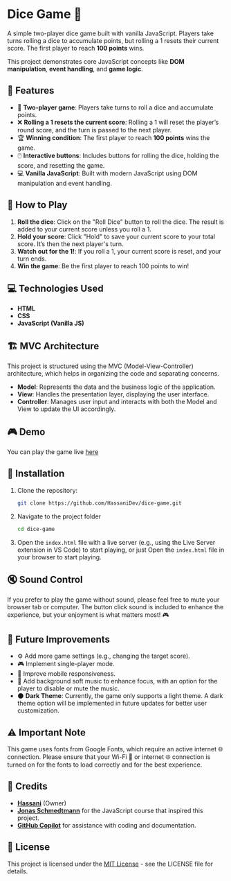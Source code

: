 # Dice Game 🎲

A simple two-player dice game built with vanilla JavaScript. Players take turns rolling a dice to accumulate points, but rolling a 1 resets their current score. The first player to reach **100 points** wins.

This project demonstrates core JavaScript concepts like **DOM manipulation**, **event handling**, and **game logic**.

## 📝 Features

- 🎲 **Two-player game**: Players take turns to roll a dice and accumulate points.
- ❌ **Rolling a 1 resets the current score**: Rolling a 1 will reset the player’s round score, and the turn is passed to the next player.
- 🏆 **Winning condition**: The first player to reach **100 points** wins the game.
- 🖱️ **Interactive buttons**: Includes buttons for rolling the dice, holding the score, and resetting the game.
- 💻 **Vanilla JavaScript**: Built with modern JavaScript using DOM manipulation and event handling.

## 🚀 How to Play

1. **Roll the dice**: Click on the "Roll Dice" button to roll the dice. The result is added to your current score unless you roll a 1.
2. **Hold your score**: Click "Hold" to save your current score to your total score. It’s then the next player's turn.
3. **Watch out for the 1!**: If you roll a 1, your current score is reset, and your turn ends.
4. **Win the game**: Be the first player to reach 100 points to win!

## 💻 Technologies Used

- **HTML**
- **CSS**
- **JavaScript (Vanilla JS)**

## 🏗️ MVC Architecture

This project is structured using the MVC (Model-View-Controller) architecture, which helps in organizing the code and separating concerns.

- **Model**: Represents the data and the business logic of the application.
- **View**: Handles the presentation layer, displaying the user interface.
- **Controller**: Manages user input and interacts with both the Model and View to update the UI accordingly.

## 🎮 Demo

You can play the game live [here](https://dice-game-hassanidev.netlify.app/)

## 📂 Installation

1. Clone the repository:

   ```bash
   git clone https://github.com/HassaniDev/dice-game.git
   ```

1. Navigate to the project folder

   ```bash
   cd dice-game
   ```

1. Open the `index.html` file with a live server (e.g., using the Live Server extension in VS Code) to start playing, or just Open the `index.html` file in your browser to start playing.

## 🔇 Sound Control

If you prefer to play the game without sound, please feel free to mute your browser tab or computer. The button click sound is included to enhance the experience, but your enjoyment is what matters most! 🎮

## 🔧 Future Improvements

- ⚙️ Add more game settings (e.g., changing the target score).
- 🎮 Implement single-player mode.
- 📱 Improve mobile responsiveness.
- 🎵 Add background soft music to enhance focus, with an option for the player to disable or mute the music.
- 🌑 **Dark Theme**: Currently, the game only supports a light theme. A dark theme option will be implemented in future updates for better user customization.

## ⚠️ Important Note

This game uses fonts from Google Fonts, which require an active internet 🌐 connection. Please ensure that your Wi-Fi 🛜 or internet 🌐 connection is turned on for the fonts to load correctly and for the best experience.

## 🏅 Credits

- **[Hassani](https://github.com/HassaniDev)** (Owner)
- **[Jonas Schmedtmann](https://codingheroes.io/)** for the JavaScript course that inspired this project.
- **[GitHub Copilot](https://github.com/features/copilot)** for assistance with coding and documentation.

## 📄 License

This project is licensed under the [MIT License](https://opensource.org/license/mit) - see the LICENSE file for details.
